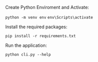 Create Python Enviroment and Activate:

`python -m venv env`
`env\Scripts\activate`

Install the required packages:

`pip install -r requirements.txt`

Run the application:

`python cli.py --help`

